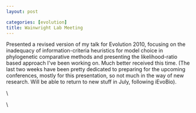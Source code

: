 ```yaml
---
layout: post

categories: [evolution]
title: Wainwright Lab Meeting
---
```







 








Presented a revised version of my talk for Evolution 2010, focusing on
the inadequacy of information-criteria heuristics for model choice in
phylogenetic comparative methods and presenting the likelihood-ratio
based approach I've been working on. Much better received this time.
(The last two weeks have been pretty dedicated to preparing for the
upcoming conferences, mostly for this presentation, so not much in the
way of new research. Will be able to return to new stuff in July,
following iEvoBio).

\

\


